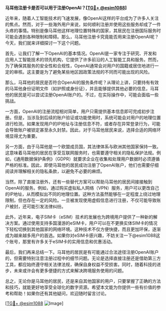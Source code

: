 **马耳他注册卡是否可以用于注册OpenAI？[[TG💪+ @esim1088](https://t.me/s/esim1088)]**

近年来，随着人工智能技术的飞速发展，像OpenAI这样的平台成为了许多人关注的焦点。然而，对于一些海外用户来说，如何顺利注册并使用这些服务却成了一件头疼的事情。特别是像马耳他这样地理位置特殊的国家，其居民在注册国际服务时可能会遇到各种限制和障碍。那么，马耳他注册卡究竟能否用来注册OpenAI呢？今天，我们就来详细探讨一下这个问题。

首先，让我们了解一下OpenAI的基本情况。OpenAI是一家专注于研究、开发和应用人工智能技术的领先机构，它提供了许多前沿的人工智能工具和服务。然而，为了确保其服务的安全性和合规性，OpenAI通常会对用户的国籍或居住地进行一定的审核。这主要是为了避免某些地区因政策法规的不同而可能出现的风险。

那么，马耳他的居民是否符合OpenAI的服务条件呢？从理论上讲，只要持有有效的马耳他身份证明文件（如护照或身份证），并且能够提供其他必要的信息，马耳他的居民是可以尝试注册OpenAI账户的。不过，在实际操作中，可能会面临一些挑战。

一方面，OpenAI的注册流程相对简单，用户只需提供基本信息即可完成初步注册。但是，当涉及到后续的账户验证或功能使用时，系统可能会对用户的地理位置进行检测。如果发现用户的IP地址与注册信息不符，或者存在异常登录行为，可能会导致账户被锁定甚至永久封禁。因此，对于马耳他居民来说，选择合适的网络环境显得尤为重要。

另一方面，由于马耳他是一个欧盟成员国，其法律体系与欧洲其他国家保持一致。这意味着马耳他的居民在享受互联网服务时，也需要遵守相关的隐私保护法规。例如，《通用数据保护条例》（GDPR）就要求企业在收集和处理用户数据时必须遵循严格的标准。因此，即使马耳他的居民成功注册了OpenAI账户，他们也需要仔细阅读并理解相关的隐私条款，以避免不必要的麻烦。

当然，除了直接注册外，还有一些替代方案可以帮助马耳他的居民间接接触到OpenAI的服务。例如，通过购买虚拟私人网络（VPN）服务，用户可以更改自己的IP地址，从而模拟出不同的地理位置。这种方法虽然能够在一定程度上绕过地理限制，但也存在一定的风险。一旦被发现使用虚假信息进行注册，不仅可能导致账户被封，还可能引发法律纠纷。

此外，近年来，电子SIM卡（eSIM）技术的发展也为跨境用户提供了一种新的解决方案。通过使用支持多国漫游的eSIM卡，用户可以在不更换实体SIM卡的情况下轻松切换到其他国家的网络环境。这种技术不仅方便快捷，而且更加环保，逐渐成为越来越多用户的首选。如果你对eSIM卡感兴趣，不妨关注一下@esim1088这个账号，那里有许多关于eSIM卡的实用信息和优惠活动。

最后，我们再来总结一下。马耳他的居民是有可能通过合法途径注册OpenAI账户的，但需要特别注意注册过程中的细节问题。无论是选择直接注册还是借助第三方工具，都应始终遵守相关法律法规，确保自身权益不受损害。同时，随着科技的进步，未来或许会有更多便捷的方式来解决跨境服务使用的问题。

总之，无论你是马耳他的居民，还是来自其他国家的用户，只要掌握了正确的方法和技巧，就能更好地享受全球化的数字资源。希望本文能为你提供一些有价值的参考和帮助！如果你还有其他疑问，欢迎随时留言讨论。

[[TG💪+ @esim1088](https://t.me/s/esim1088) ![Image](https://i.postimg.cc/4NQfJmqS/Snipaste-2025-05-13-00-14-12.png)]